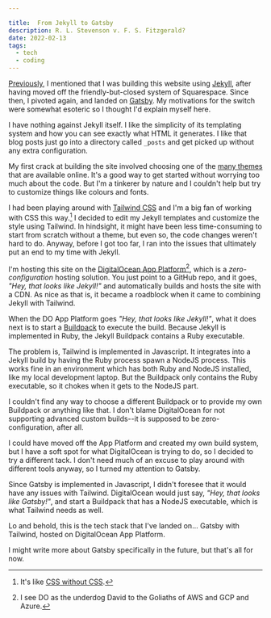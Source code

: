 ```yaml
---

title:  From Jekyll to Gatsby
description: R. L. Stevenson v. F. S. Fitzgerald?
date: 2022-02-13
tags:
  - tech
  - coding
---
```


[Previously](/blog/2022-01-04-revive-again), I mentioned that I was building this website using [Jekyll](https://jekyllrb.com/), after having moved off the friendly-but-closed system of Squarespace. Since then, I pivoted again, and landed on [Gatsby](https://www.gatsbyjs.com/). My motivations for the switch were somewhat esoteric so I thought I'd explain myself here.

I have nothing against Jekyll itself. I like the simplicity of its templating system and how you can see exactly what HTML it generates. I like that blog posts just go into a directory called `_posts` and get picked up without any extra configuration.

My first crack at building the site involved choosing one of the [many themes](https://jekyllrb.com/docs/themes/) that are available online. It's a good way to get started without worrying too much about the code. But I'm a tinkerer by nature and I couldn't help but try to customize things like colours and fonts.

I had been playing around with [Tailwind CSS](https://tailwindcss.com/) and I'm a big fan of working with CSS this way.[^1] I decided to edit my Jekyll templates and customize the style using Tailwind. In hindsight, it might have been less time-consuming to start from scratch without a theme, but even so, the code changes weren't hard to do. Anyway, before I got too far, I ran into the issues that ultimately put an end to my time with Jekyll.

I'm hosting this site on the [DigitalOcean App Platform](https://www.digitalocean.com/products/app-platform)[^2], which is a _zero-configuration_ hosting solution. You just point to a GitHub repo, and it goes, _"Hey, that looks like Jekyll!"_ and automatically builds and hosts the site with a CDN. As nice as that is, it became a roadblock when it came to combining Jekyll with Tailwind.

When the DO App Platform goes _"Hey, that looks like Jekyll!"_, what it does next is to start a [Buildpack](https://buildpacks.io/) to execute the build. Because Jekyll is implemented in Ruby, the Jekyll Buildpack contains a Ruby executable.

The problem is, Tailwind is implemented in Javascript. It integrates into a Jekyll build by having the Ruby process spawn a NodeJS process. This works fine in an environment which has both Ruby and NodeJS installed, like my local development laptop. But the Buildpack only contains the Ruby executable, so it chokes when it gets to the NodeJS part.

I couldn't find any way to choose a different Buildpack or to provide my own Buildpack or anything like that. I don't blame DigitalOcean for not supporting advanced custom builds--it is supposed to be zero-configuration, after all.

I could have moved off the App Platform and created my own build system, but I have a soft spot for what DigitalOcean is trying to do, so I decided to try a different tack. I don't need much of an excuse to play around with different tools anyway, so I turned my attention to Gatsby.

Since Gatsby is implemented in Javascript, I didn't foresee that it would have any issues with Tailwind. DigitalOcean would just say, _"Hey, that looks like Gatsby!"_, and start a Buildpack that has a NodeJS executable, which is what Tailwind needs as well.

Lo and behold, this is the tech stack that I've landed on... Gatsby with Tailwind, hosted on DigitalOcean App Platform.

I might write more about Gatsby specifically in the future, but that's all for now.

[^1]: It's like [CSS without CSS](https://youtu.be/Pex_0zg9EsE?t=112). 
[^2]: I see DO as the underdog David to the Goliaths of AWS and GCP and Azure.
